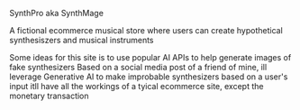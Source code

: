SynthPro aka SynthMage

A fictional ecommerce musical store 
where users can create hypothetical synthesiszers and musical instruments

Some ideas for this site is to use popular AI APIs to help generate images of fake synthesizers
Based on a social media post of a friend of mine, ill leverage Generative AI to make improbable synthesizers based on a user's input
itll have all the workings of a tyical ecommerce site, except the monetary transaction



